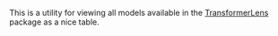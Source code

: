 This is a utility for viewing all models available in the [TransformerLens](https://github.com/neelnanda-io/TransformerLens) package as a nice table. 